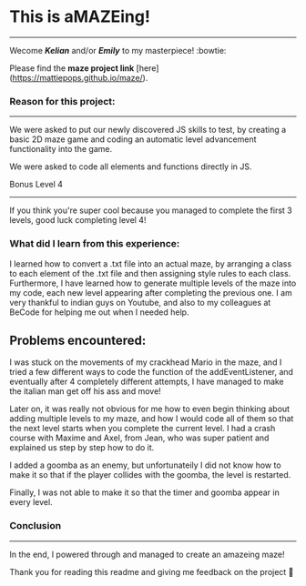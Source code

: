 # This is aMAZEing!
________

Wecome ***Kelian*** and/or ***Emily*** to my masterpiece! :bowtie:

Please find the **maze project link** [here] (https://mattiepops.github.io/maze/).

### Reason for this project:
________

We were asked to put our newly discovered JS skills to test, by creating a basic 2D maze game and coding an automatic level advancement functionality into the game. 

We were asked to code all elements and functions directly in JS.


Bonus Level 4
_____________

If you think you're super cool because you managed to complete the first 3 levels, good luck completing level 4!

### What did I learn from this experience:

I learned how to convert a .txt file into an actual maze, by arranging a class to each element of the .txt file and then assigning style rules to each class. Furthermore, I have learned how to generate multiple levels of the maze into my code, each new level appearing after completing the previous one. I am very thankful to indian guys on Youtube, and also to my colleagues at BeCode for helping me out when I needed help. 

## Problems encountered:

I was stuck on the movements of my crackhead Mario in the maze, and I tried a few different ways to code the function of the addEventListener, and eventually after 4 completely different attempts, I have managed to make the italian man get off his ass and move!

Later on, it was really not obvious for me how to even begin thinking about adding multiple levels to my maze, and how I would code all of them so that the next level starts when you complete the current level. I had a crash course with Maxime and Axel, from Jean, who was super patient and explained us step by step how to do it. 

I added a goomba as an enemy, but unfortunateily I did not know how to make it so that if the player collides with the goomba, the level is restarted.

Finally, I was not able to make it so that the timer and goomba appear in every level. 

### Conclusion
_____

In the end, I powered through and managed to create an amazeing maze!

Thank you for reading this readme and giving me feedback on the project :punch: 